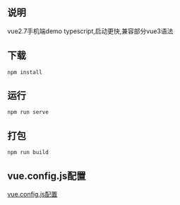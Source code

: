 ## 说明
vue2.7手机端demo
typescript,启动更快,兼容部分vue3语法

## 下载
```
npm install
```
## 运行
```
npm run serve
```

## 打包
```
npm run build
```

## vue.config.js配置
[vue.config.js配置](https://cli.vuejs.org/config)
